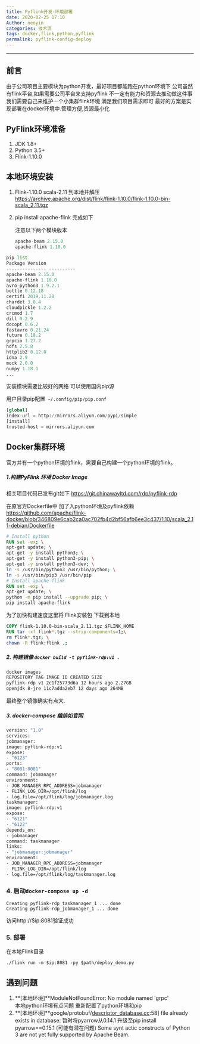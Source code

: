 ```yaml
---
title: Pyflink开发-环境部署
date: 2020-02-25 17:10
Author: neoyin
categories: 技术流
tags: docker,flink,python,pyflink
permalink: pyflink-config-deploy
---
```


---

## 前言

由于公司项目主要模块为python开发，最好项目都能跑在python环境下 
 公司虽然有flink平台,如果需要公司平台来支持pyflink 不一定有能力和资源去推动做这件事
我们需要自己来维护一个小集群flink环境 满足我们项目需求即可 
最好的方案是实现部署在docker环境中.管理方便,资源最小化

## PyFlink环境准备

1. JDK 1.8+
2. Python 3.5+
3. Flink-1.10.0 

## 本地环境安装 

1. Flink-1.10.0 scala-2.11 到本地并解压 https://archive.apache.org/dist/flink/flink-1.10.0/flink-1.10.0-bin-scala_2.11.tgz

2. pip install apache-flink  完成如下

   注意以下两个模块版本

   ```python
   apache-beam 2.15.0
   apache-flink 1.10.0
   ```

```python
pip list
Package Version
--------------- ----------
apache-beam 2.15.0
apache-flink 1.10.0
avro-python3 1.9.2.1
bottle 0.12.18
certifi 2019.11.28
chardet 3.0.4
cloudpickle 1.2.2
crcmod 1.7
dill 0.2.9
docopt 0.6.2
fastavro 0.21.24
future 0.18.2
grpcio 1.27.2
hdfs 2.5.8
httplib2 0.12.0
idna 2.9
mock 2.0.0
numpy 1.18.1
...
```

安装模块需要比较好的网络 可以使用国内pip源

用户目录pip配置` ~/.config/pip/pip.conf`

```python
[global]
index-url = http://mirrors.aliyun.com/pypi/simple
[install]
trusted-host = mirrors.aliyun.com
```

## Docker集群环境

官方并有一个python环境的flink，需要自己构建一个python环境的flink。

##### 1.构建PyFlink 环境 Docker Image

相关项目代码已发布git如下  https://git.chinawayltd.com/rdp/pyflink-rdp

在原官方Dockerfile中 加了入python环境及pyflink依赖 https://github.com/apache/flink-docker/blob/346809e6cab2ca0ac702fb4d2bf56afb6ee3c437/1.10/scala_2.11-debian/Dockerfile

```dockerfile
# Install python
RUN set -ex; \
apt-get update; \
apt-get -y install python3; \
apt-get -y install python3-pip; \
apt-get -y install python3-dev; \
ln -s /usr/bin/python3 /usr/bin/python; \
ln -s /usr/bin/pip3 /usr/bin/pip
# Install apache-flink
RUN set -ex; \
apt-get update; \
python -m pip install --upgrade pip; \
pip install apache-flink
```

为了加快构建速度这里将 Flink安装包 下载到本地 

```dockerfile
COPY flink-1.10.0-bin-scala_2.11.tgz $FLINK_HOME
RUN tar -xf flink*.tgz --strip-components=1;\
rm flink*.tgz; \
chown -R flink:flink .;
```

##### 2. 构建镜像 `docker build -t pyflink-rdp:v1 .`

```dockerfile
docker images
REPOSITORY TAG IMAGE ID CREATED SIZE
pyflink-rdp v1 2c1f25773d6a 12 hours ago 2.27GB
openjdk 8-jre 11c7adda2eb7 12 days ago 264MB
```

最终整个镜像确实有点大.

##### 3. docker-compose 编排如官网

```dockerfile
version: "1.0"
services:
jobmanager:
image: pyflink-rdp:v1
expose:
- "6123"
ports:
- "8081:8081"
command: jobmanager
environment:
- JOB_MANAGER_RPC_ADDRESS=jobmanager
- FLINK_LOG_DIR=/opt/flink/log
- log.file=/opt/flink/log/jobmanager.log
taskmanager:
image: pyflink-rdp:v1
expose:
- "6121"
- "6122"
depends_on:
- jobmanager
command: taskmanager
links:
- "jobmanager:jobmanager"
environment:
- JOB_MANAGER_RPC_ADDRESS=jobmanager
- FLINK_LOG_DIR=/opt/flink/log
- log.file=/opt/flink/log/taskmanager.log
```

### 4. 启动`docker-compose up -d` 

```shell
Creating pyflink-rdp_taskmanager_1 ... done
Creating pyflink-rdp_jobmanager_1 ... done
```

访问http://$ip:8081验证成功

### 5. 部署

在本地Flink目录

`./flink run -m $ip:8081 -py $path/deploy_demo.py`

## 遇到问题

1. **[本地环境]**ModuleNotFoundError: No module named 'grpc'  
   本地python环境有点问题 重新配置了python环境和pip
2. **[本地环境]**google/protobuf/[descriptor_database.cc](http://descriptor_database.cc/):58] file already exists in database:
   暂时将pyarrow从0.14.1 升级至pip install pyarrow==0.15.1 (可能有潜在问题)
   Some synt  actic constructs of Python 3 are not yet fully supported by Apache Beam.
